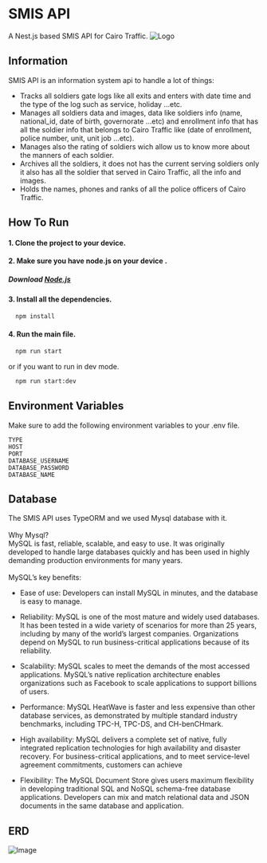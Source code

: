 # SMIS API

A Nest.js based SMIS API for Cairo Traffic.
![Logo](https://user-images.githubusercontent.com/65346053/274320823-e043e98f-5887-4805-973a-80053e0f6917.png)



## Information
SMIS API is an information system api to handle a lot of things:

* Tracks all soldiers gate logs like all exits and enters with date time and the type of the log such as service, holiday ...etc.
* Manages all soldiers data and images, data like soldiers info (name, national_id, date of birth, governorate ...etc) and enrollment info that has all the soldier info that belongs to Cairo Traffic like (date of enrollment, police number, unit, unit job ...etc).
* Manages also the rating of soldiers wich allow us to know more about the manners of each soldier.
* Archives all the soldiers, it does not has the current serving soldiers only it also has all the soldier that served in Cairo Traffic, all the info and images.
* Holds the names, phones and ranks of all the police officers of Cairo Traffic.


## How To Run

#### 1. Clone the project to your device.

#### 2. Make sure you have node.js on your device .

##### Download [Node.js](https://nodejs.org/en/download/)
#### 3. Install all the dependencies.

```bash
  npm install
```

#### 4. Run the main file.

```bash
  npm run start
```
or if you want to run in dev mode.    

```bash
  npm run start:dev
```
## Environment Variables

Make sure to add the following environment variables to your .env file.

`TYPE`\
`HOST`\
`PORT`\
`DATABASE_USERNAME`\
`DATABASE_PASSWORD`\
`DATABASE_NAME`
## Database
The SMIS API uses TypeORM and we used Mysql database with it.\
\
Why Mysql?\
MySQL is fast, reliable, scalable, and easy to use. It was originally developed to handle large databases quickly and has been used in highly demanding production environments for many years.\
\
MySQL’s key benefits:

* Ease of use: Developers can install MySQL in minutes, and the database is easy to manage.

* Reliability: MySQL is one of the most mature and widely used databases. It has been tested in a wide variety of scenarios for more than 25 years, including by many of the world’s largest companies. Organizations depend on MySQL to run business-critical applications because of its reliability.

* Scalability: MySQL scales to meet the demands of the most accessed applications. MySQL’s native replication architecture enables organizations such as Facebook to scale applications to support billions of users.

* Performance: MySQL HeatWave is faster and less expensive than other database services, as demonstrated by multiple standard industry benchmarks, including TPC-H, TPC-DS, and CH-benCHmark.

* High availability: MySQL delivers a complete set of native, fully integrated replication technologies for high availability and disaster recovery. For business-critical applications, and to meet service-level agreement commitments, customers can achieve

* Flexibility: The MySQL Document Store gives users maximum flexibility in developing traditional SQL and NoSQL schema-free database applications. Developers can mix and match relational data and JSON documents in the same database and application.

## ERD
![Image](https://github.com/DresdRam/SMIS-Nest/assets/65346053/a7df577e-d138-41f4-9856-3b7782727254)
